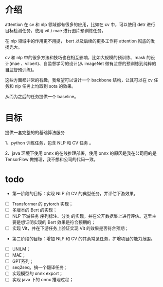 # 介绍
attention 在 cv 和 nlp 领域都有很多的应用，比如在 cv 中，可以使用 detr 进行目标检测任务，使用 vit / mae 进行图片预训练任务。

在 nlp 领域中的作用更不用提， bert 以及后续的更多工作将 attention 彻底的发扬光大。

cv 和 nlp 中的很多方法和技巧也在相互影响，比如大规模的预训练、mask 的设计(mae 、vilbert)、自监督学习的设计(从 imageNet 做有监督的预训练到纯粹的自监督预训练)。

这些方面都非常的有趣，我希望可以设计一个 backbone 结构，让其可以在 cv 任务和 nlp 任务上均取到 sota 的效果。

从而为之后的任务提供一个 baseline。

# 目标
提供一套完整的的基础算法服务

1、python 训练任务，包含 NLP 和 CV 任务 。

2、java 环境下使用 onnx 的在线推理部署，使用 onnx 的原因是我在公司用的是 TensorFlow 做推理，我不想和公司的代码一致。

# todo
- 第一阶段的目标：实现 NLP 和 CV 的典型任务，并评估下游效果。
- [ ]  Transformer 的 pytorch 实现；
- [ ]  多版本的 Bert 的实现；
- [ ]  NLP 下游任务 序列标注、分类 的实现，并在公开数据集上进行评估。这里主要是想证明实现的 Bert 效果是符合预期的；
- [ ]  实现 Vit，并在下游任务上验证实现 Vit 的效果是否符合预期；

- 第二阶段的目标：增加 NLP 和 CV 的其余常见任务，扩增项目的能力范围。
- [ ] UNILM；
- [ ] MAE；
- [ ] GPT系列；
- [ ] seq2seq，搞一个翻译任务；
- [ ] 实现模型的 onnx export； 
- [ ] 实现 java 下的 onnx 推理过程；